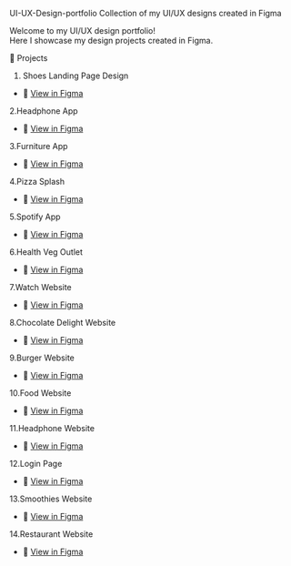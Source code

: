  UI-UX-Design-portfolio
Collection of my UI/UX designs created in Figma

Welcome to my UI/UX design portfolio!  
Here I showcase my design projects created in Figma.

📌 Projects
1. Shoes Landing Page Design
- 🔗 [View in Figma](https://www.figma.com/proto/XKwKBuSd8yhEkNmZGVWPCJ/shoes-landing-website?node-id=1-2&starting-point-node-id=1%3A2&t=7c4SL8LrFi2SHa4H-1)
  
2.Headphone App
- 🔗 [View in Figma](https://www.figma.com/proto/McUFDyOoCQy3yBi79QCHme/Headphone-mobile-app?node-id=1-2&p=f&t=K6so9q300KbVwUlO-1&scaling=scale-down&content-scaling=fixed&page-id=0%3A1)

3.Furniture App
- 🔗 [View in Figma](https://www.figma.com/proto/UzQXGRI14DxfTfK7xiDoHw/Furniture-App?node-id=3-7&starting-point-node-id=2%3A2&t=nUOevbNgHc3qA0G5-1)

4.Pizza Splash 
- 🔗 [View in Figma](https://www.figma.com/proto/45oUGao0hooDbH2a9Gbp8a/pizza-splash?node-id=12-67&starting-point-node-id=1%3A5&t=QGa5QkDDO7a30jE7-1)

5.Spotify App
- 🔗 [View in Figma](https://www.figma.com/proto/JyAdxeM4PJZBy139oOSH4Z/spotify?node-id=2-221&p=f&t=9m0BLOndrgcIalIp-1&scaling=scale-down&content-scaling=fixed&page-id=0%3A1&starting-point-node-id=1%3A2)

6.Health Veg Outlet
- 🔗 [View in Figma](https://www.figma.com/proto/mUwMPXDX4Y7XLqAV7cgPq8/Health-Veg-Outlet?node-id=1-2&p=f&t=jq0MTOjm9x3yDtWr-1&scaling=scale-down&content-scaling=fixed&page-id=0%3A1)

7.Watch Website
- 🔗 [View in Figma](https://www.figma.com/proto/nQDog0KinyPURxTzLKStAt/watch-Website?node-id=1-4&t=eR8DsHky9qmSuZcg-1)

8.Chocolate Delight Website
- 🔗 [View in Figma](https://www.figma.com/proto/raGHprWM3K5t1QyKPMKrv9/Chocolate-Delight?node-id=1-6&p=f&t=FLFLv025xrcwilTF-1&scaling=scale-down&content-scaling=fixed&page-id=0%3A1)

9.Burger Website
- 🔗 [View in Figma](https://www.figma.com/proto/pXOdfqtXDzAAvQqYRRfemj/burger-Website?node-id=3-2&p=f&t=nlQCwKQVzGjgFtUu-1&scaling=scale-down&content-scaling=fixed&page-id=0%3A1&starting-point-node-id=3%3A2)

10.Food Website
- 🔗 [View in Figma](https://www.figma.com/proto/y8SpXGyr0NWWp9ef4yzy75/food-Website?node-id=19-92&starting-point-node-id=3%3A2&t=FAxD7sfq6Qj7Er63-1)

11.Headphone Website
- 🔗 [View in Figma](https://www.figma.com/proto/UKp85amhjXq31neHzgtu2p/Headphone-website?node-id=11-51&starting-point-node-id=2%3A2&t=lbldd7u2Sluyx0K2-1)

12.Login Page
- 🔗 [View in Figma](https://www.figma.com/proto/9riAEzb02E5rvP0AXMNe1W/Login-page?node-id=3-2&t=UWIBknQIVPb6uY5y-1)

13.Smoothies Website
- 🔗 [View in Figma](https://www.figma.com/proto/ZeDYTPt64toC1popHPtbl0/Smoothies-Website?node-id=10-548&starting-point-node-id=10%3A271&t=mgE6nfYVsamFxlkO-1)

14.Restaurant Website
- 🔗 [View in Figma](https://www.figma.com/proto/ynoSdTKIcpVOam0l1jnppb/Restaurant-Website?node-id=31-135&starting-point-node-id=1%3A2&t=OHRr38MZ25Zxezjx-1)







  

